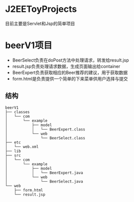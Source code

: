 # J2EEToyProjects
目前主要是Servlet和Jsp的简单项目
# beerV1项目
* BeerSelect负责在doPost方法中处理请求，转发给result.jsp
* result.jsp负责处理请求数据，生成页面输出给container
* BeerExpert负责获取相应的Beer推荐的建议，用于获取数据
* form.html是负责提供一个简单的下来菜单供用户选择与提交
## 结构
```
beerV1
├── classes
│   └── com
│       └── example
│           ├── model
│           │   └── BeerExpert.class
│           └── web
│               └── BeerSelect.class
├── etc
│   └── web.xml
├── lib
├── src
│   └── com
│       └── example
│           ├── model
│           │   └── BeerExpert.java
│           └── web
│               └── BeerSelect.java
└── web
    ├── form.html
    └── result.jsp
```


